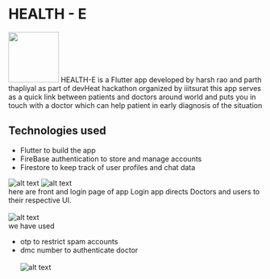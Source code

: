 # HEALTH - E
<img src="https://i.imgur.com/Psax3Iq.png" width="100" height="100"/> 
HEALTH-E is a Flutter app developed by harsh rao and parth thapliyal as part of devHeat hackathon organized by iiitsurat
this app serves as a quick link between patients and doctors around world and puts you in touch with a doctor which can help patient in early diagnosis of the situation

## Technologies used
- Flutter to build the app
- FireBase authentication to store and manage accounts
- Firestore to keep track of user profiles and chat data

![alt text](https://i.imgur.com/H3qg6nJ.png) ![alt text](https://i.imgur.com/DmDu30X.png)<br />
here are front and login page of app Login app directs Doctors and users to their respective UI.<br /><br />
![alt text](https://i.imgur.com/TnLVTB2.png)<br />
we have used <br />
- otp to restrict spam accounts
- dmc number to authenticate doctor
<br /><br />
![alt text](https://i.imgur.com/gCwBrYo.png) 
